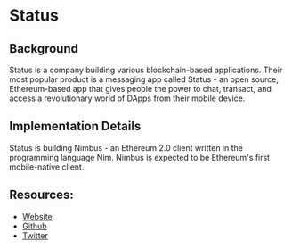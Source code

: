 # Status

## Background

Status is a company building various blockchain-based applications. Their most popular product is a messaging app called Status - an open source, Ethereum-based app that gives people the power to chat, transact, and access a revolutionary world of DApps from their mobile device.

## Implementation Details

Status is building Nimbus - an Ethereum 2.0 client written in the programming language Nim. Nimbus is expected to be Ethereum's first mobile-native client.

## Resources:
* [Website](https://nimbus.status.im/)
* [Github](https://github.com/status-im/nimbus)
* [Twitter](https://twitter.com/ethstatus)
